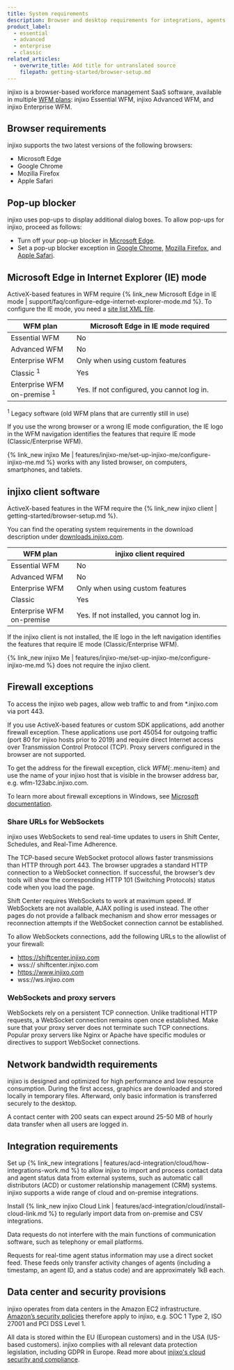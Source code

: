 ```yaml
---
title: System requirements
description: Browser and desktop requirements for integrations, agents, and planner workstations.
product_label:
  - essential
  - advanced
  - enterprise
  - classic
related_articles:
  - overwrite_title: Add title for untranslated source
    filepath: getting-started/browser-setup.md
---
```


injixo is a browser-based workforce management SaaS software, available in multiple [WFM plans](https://www.injixo.com/pricing): injixo Essential WFM, injixo Advanced WFM, and injixo Enterprise WFM.

## Browser requirements

injixo supports the two latest versions of the following browsers:

- Microsoft Edge
- Google Chrome
- Mozilla Firefox
- Apple Safari

## Pop-up blocker

injixo uses pop-ups to display additional dialog boxes. To allow pop-ups for injixo, proceed as follows:

- Turn off your pop-up blocker in [Microsoft Edge](https://support.microsoft.com/en-us/microsoft-edge/block-pop-ups-in-microsoft-edge-1d8ba4f8-f385-9a0b-e944-aa47339b6bb5).
- Set a pop-up blocker exception in [Google Chrome](https://support.google.com/chrome/answer/95472?hl=en&co=GENIE.Platform%3DDesktop#zippy=%2Callow-pop-ups-and-redirects-from-a-site), [Mozilla Firefox](https://support.mozilla.org/en-US/kb/pop-blocker-settings-exceptions-troubleshooting), and [Apple Safari](https://support.apple.com/guide/safari/block-pop-ups-sfri40696/mac).

## Microsoft Edge in Internet Explorer (IE) mode

ActiveX-based features in WFM require {% link_new Microsoft Edge in IE mode | support/faq/configure-edge-internet-explorer-mode.md %}. To configure the IE mode, you need a [site list XML file](https://learn.microsoft.com/en-us/deployedge/edge-ie-mode-local-site-list).

<style>
table {
  width: 100%;
}
table th:first-of-type {
    width: 30%;
}
table th:nth-of-type(2) {
    width: 70%;
}
</style>

| WFM plan                               | Microsoft Edge in IE mode required         |
| -------------------------------------- | ------------------------------------------ |
| Essential WFM                          | No                                         |
| Advanced WFM                           | No                                         |
| Enterprise WFM                         | Only when using custom features            |
| Classic <sup>1</sup>                   | Yes                                        |
| Enterprise WFM on-premise <sup>1</sup> | Yes. If not configured, you cannot log in. |

<sup>1</sup> Legacy software (old WFM plans that are currently still in use)

If you use the wrong browser or a wrong IE mode configuration, the IE logo in the WFM navigation identifies the features that require IE mode (Classic/Enterprise WFM).

{% link_new injixo Me | features/injixo-me/set-up-injixo-me/configure-injixo-me.md %} works with any listed browser, on computers, smartphones, and tablets.

## injixo client software

ActiveX-based features in the WFM require the {% link_new injixo client | getting-started/browser-setup.md %}.

You can find the operating system requirements in the download description under [downloads.injixo.com](https://downloads.injixo.com).

| WFM plan                  | injixo client required                    |
| ------------------------- | ----------------------------------------- |
| Essential WFM             | No                                        |
| Advanced WFM              | No                                        |
| Enterprise WFM            | Only when using custom features           |
| Classic                   | Yes                                       |
| Enterprise WFM on-premise | Yes. If not installed, you cannot log in. |

If the injixo client is not installed, the IE logo in the left navigation identifies the features that require IE mode (Classic/Enterprise WFM).

{% link_new injixo Me | features/injixo-me/set-up-injixo-me/configure-injixo-me.md %} does not require the injixo client.

## Firewall exceptions

To access the injixo web pages, allow web traffic to and from \*.injixo.com via port 443.

If you use ActiveX-based features or custom SDK applications, add another firewall exception. These applications use port 45054 for outgoing traffic (port 80 for injixo hosts prior to 2019) and require direct Internet access over Transmission Control Protocol (TCP). Proxy servers configured in the browser are not supported.

To get the address for the firewall exception, click _WFM_{:.menu-item} and use the name of your injixo host that is visible in the browser address bar, e.g. wfm-123abc.injixo.com.

To learn more about firewall exceptions in Windows, see [Microsoft documentation](https://support.microsoft.com/en-us/windows/add-an-exclusion-to-windows-security-811816c0-4dfd-af4a-47e4-c301afe13b26#:~:text=Go%20to%20Start%20%3E%20Settings%20%3E%20Update,%2C%20file%20types%2C%20or%20process).

### Share URLs for WebSockets

injixo uses WebSockets to send real-time updates to users in Shift Center, Schedules, and Real-Time Adherence. 

The TCP-based secure WebSocket protocol allows faster transmissions than HTTP through port&nbsp;443. The browser upgrades a standard HTTP connection to a WebSocket connection. If successful, the browser’s dev tools will show the corresponding HTTP 101 (Switching Protocols) status code when you load the page.

Shift Center requires WebSockets to work at maximum speed. If WebSockets are not available, AJAX polling is used instead. The other pages do not provide a fallback mechanism and show error messages or reconnection attempts if the WebSocket connection cannot be established. 

To allow WebSockets connections, add the following URLs to the allowlist of your firewall:

- https://shiftcenter.injixo.com
- wss:// shiftcenter.injixo.com
- https://www.injixo.com
- wss://ws.injixo.com

### WebSockets and proxy servers

WebSockets rely on a persistent TCP connection. Unlike traditional HTTP requests, a WebSocket connection remains open once established. Make sure that your proxy server does not terminate such TCP connections. Popular proxy servers like Nginx or Apache have specific modules or directives to support WebSocket connections. 

## Network bandwidth requirements

injixo is designed and optimized for high performance and low resource consumption. During the first access, graphics are downloaded and stored locally in temporary files. Afterward, only basic information is transferred securely to the desktop.

A contact center with 200 seats can expect around 25-50 MB of hourly data transfer when all users are logged in.

## Integration requirements

Set up {% link_new integrations | features/acd-integration/cloud/how-integrations-work.md %} to allow injixo to import and process contact data and agent status data from external systems, such as automatic call distributors (ACD) or customer relationship management (CRM) systems.
injixo supports a wide range of cloud and on-premise integrations.

Install {% link_new injixo Cloud Link | features/acd-integration/cloud/install-cloud-link.md %} to regularly import data from on-premise and CSV integrations.

Data requests do not interfere with the main functions of communication software, such as telephony or email platforms.

Requests for real-time agent status information may use a direct socket feed. These feeds only transfer activity changes of agents (including a timestamp, an agent ID, and a status code) and are approximately 1kB each.

## Data center and security provisions

injixo operates from data centers in the Amazon EC2 infrastructure. [Amazon’s security policies](https://aws.amazon.com/security/) therefore apply to injixo, e.g. SOC 1 Type 2, ISO 27001 and PCI DSS Level 1.

All data is stored within the EU (European customers) and in the USA (US-based customers). injixo complies with all relevant data protection legislation, including GDPR in Europe. Read more about [injixo's cloud security and compliance](https://www.injixo.com/uk/security/).
